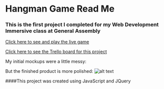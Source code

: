 # Hangman Game Read Me

### This is the first project I completed for my Web Development Immersive class at General Assembly

[Click here to see and play the live game](http://play-hangman.bitballoon.com/)

[Click here to see the Trello board for this project](https://trello.com/b/FaMcXkwt/wdi-project-1)

My initial mockups were a little messy:


But the finished product is more polished:
![alt text](http://imgur.com/a/kUvSP "Hangman Game Screenshot")


####This project was created using JavaScript and JQuery
